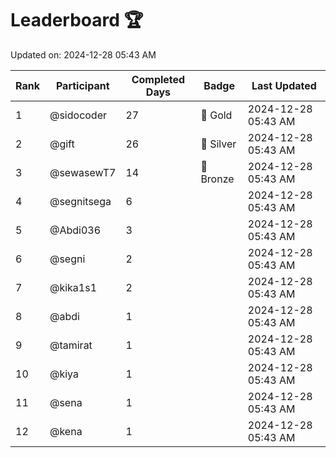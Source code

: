 # Leaderboard 🏆

Updated on: 2024-12-28 05:43 AM

| Rank | Participant       | Completed Days | Badge      | Last Updated         |
|------|-------------------|----------------|------------|----------------------|
| 1    | @sidocoder        | 27             | 🏅 Gold     | 2024-12-28 05:43 AM |
| 2    | @gift             | 26             | 🥈 Silver   | 2024-12-28 05:43 AM |
| 3    | @sewasewT7        | 14             | 🥉 Bronze   | 2024-12-28 05:43 AM |
| 4    | @segnitsega       | 6              |            | 2024-12-28 05:43 AM |
| 5    | @Abdi036          | 3              |            | 2024-12-28 05:43 AM |
| 6    | @segni            | 2              |            | 2024-12-28 05:43 AM |
| 7    | @kika1s1          | 2              |            | 2024-12-28 05:43 AM |
| 8    | @abdi             | 1              |            | 2024-12-28 05:43 AM |
| 9    | @tamirat          | 1              |            | 2024-12-28 05:43 AM |
| 10   | @kiya             | 1              |            | 2024-12-28 05:43 AM |
| 11   | @sena             | 1              |            | 2024-12-28 05:43 AM |
| 12   | @kena             | 1              |            | 2024-12-28 05:43 AM |

